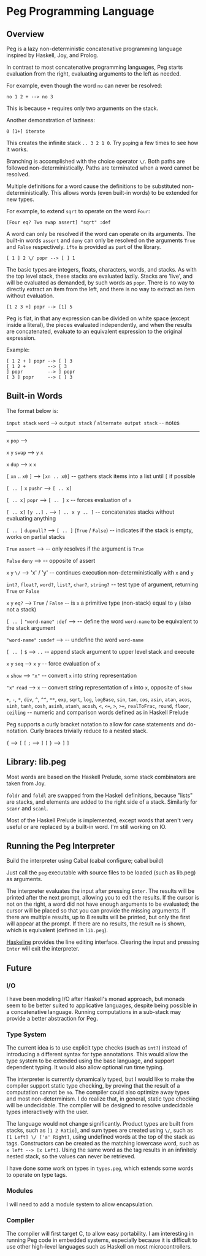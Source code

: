 Peg Programming Language
========================

Overview
--------

Peg is a lazy non-deterministic concatenative programming language inspired by Haskell, Joy, and Prolog.

In contrast to most concatenative programming languages, Peg starts evaluation from the right, evaluating arguments to the left as needed.

For example, even though the word `no` can never be resolved:

    no 1 2 + --> no 3

This is because `+` requires only two arguments on the stack.

Another demonstration of laziness:

    0 [1+] iterate

This creates the infinite stack `.. 3 2 1 0`.  Try `pop`ing a few times to see how it works.

Branching is accomplished with the choice operator `\/`. Both paths are followed non-deterministically.  Paths are terminated when a word cannot be resolved.

Multiple definitions for a word cause the definitions to be substituted non-deterministically.  This allows words (even built-in words) to be extended for new types.

For example, to extend `sqrt` to operate on the word `Four`:

    [Four eq? Two swap assert] "sqrt" :def

A word can only be resolved if the word can operate on its arguments.  The built-in words `assert` and `deny` can only be resolved on the arguments `True` and `False` respectively.  `ifte` is provided as part of the library.

    [ 1 ] 2 \/ popr --> [ ] 1

The basic types are integers, floats, characters, words, and stacks.  As with the top level stack, these stacks are evaluated lazily.  Stacks are 'live', and will be evaluated as demanded, by such words as `popr`.  There is no way to directly extract an item from the left, and there is no way to extract an item without evaluation.

    [1 2 3 +] popr --> [1] 5

Peg is flat, in that any expression can be divided on white space (except inside a literal), the pieces evaluated independently, and when the results are concatenated, evaluate to an equivalent expression to the original expression.

Example:

    [ 1 2 + ] popr --> [ ] 3
    [ 1 2 +        --> [ 3
    ] popr         --> ] popr
    [ 3 ] popr     --> [ ] 3

Built-in Words
--------------

The format below is:

`input stack` `word` --> `output stack` \/ `alternate output stack` -- notes

--------------------------------

`x` `pop` --> 

`x` `y` `swap` --> `y` `x`

`x` `dup` --> `x` `x`

`[` `xn` .. `x0` `]` --> `[xn .. x0]` -- gathers stack items into a list until `[` if possible

`[ .. ]` `x` `pushr` --> `[ .. x]`

`[ .. x]` `popr` --> `[ .. ]` `x` -- forces evaluation of `x`

`[ .. x]` `[y ..]` `.` --> `[ .. x y .. ]` -- concatenates stacks without evaluating anything

`[ .. ]` `dupnull?` --> `[ .. ]` (`True` \/ `False`) -- indicates if the stack is empty, works on partial stacks

`True` `assert` --> -- only resolves if the argument is `True`

`False` `deny` --> -- opposite of assert

`x` `y` `\/` --> 'x' \/ 'y' -- continues execution non-deterministically with `x` and `y`

`int?`, `float?`, `word?`, `list?`, `char?`, `string?` -- test type of argument, returning `True` or `False`
 
`x` `y` `eq?` --> `True` \/ `False` -- is `x` a primitive type (non-stack) equal to `y` (also not a stack)

`[ .. ]` `"word-name"` `:def` --> -- define the word `word-name` to be equivalent to the stack argument

`"word-name"` `:undef` --> -- undefine the word `word-name`

`[ .. ]` `$` --> ` .. ` -- append stack argument to upper level stack and execute

`x` `y` `seq` --> `x` `y` -- force evaluation of `x`

`x` `show` --> `"x"` -- convert `x` into string representation

`"x"` `read` --> `x` -- convert string representation of `x` into `x`, opposite of `show`

`+`, `-`, `*`, `div`, `^`, `^^`, `**`, `exp`, `sqrt`, `log`, `logBase`, `sin`, `tan`, `cos`, `asin`, `atan`, `acos`, `sinh`, `tanh`, `cosh`, `asinh`, `atanh`, `acosh`, `<`, `<=`, `>`, `>=`, `realToFrac`, `round`, `floor`, `ceiling` -- numeric and comparison words defined as in Haskell Prelude

Peg supports a curly bracket notation to allow for case statements and do-notation.  Curly braces trivially reduce to a nested stack.

`{` --> `[` `[`
`;` --> `]` `[`
`}` --> `]` `]`

Library: lib.peg
----------------

Most words are based on the Haskell Prelude, some stack combinators are taken from Joy.

`foldr` and `foldl` are swapped from the Haskell definitions, because "lists" are stacks, and elements are added to the right side of a stack.  Similarly for `scanr` and `scanl`.

Most of the Haskell Prelude is implemented, except words that aren't very useful or are replaced by a built-in word.  I'm still working on IO.

Running the Peg Interpreter
---------------------------

Build the interpreter using Cabal (cabal configure; cabal build)

Just call the `peg` executable with source files to be loaded (such as lib.peg) as arguments.

The interpreter evaluates the input after pressing `Enter`.  The results will be printed after the next prompt, allowing you to edit the results.  If the cursor is not on the right, a word did not have enough arguments to be evaluated; the cursor will be placed so that you can provide the missing arguments.  If there are multiple results, up to 8 results will be printed, but only the first will appear at the prompt.  If there are no results, the result `no` is shown, which is equivalent (defined in `lib.peg`).

[Haskeline](http://hackage.haskell.org/package/haskeline) provides the line editing interface.  Clearing the input and pressing `Enter` will exit the interpreter.

Future
------

### I/O

I have been modeling I/O after Haskell's monad approach, but monads seem to be better suited to applicative languages, despite being possible in a concatenative language.  Running computations in a sub-stack may provide a better abstraction for Peg.

### Type System

The current idea is to use explicit type checks (such as `int?`) instead of introducing a different syntax for type annotations.  This would allow the type system to be extended using the base language, and support dependent typing.  It would also allow optional run time typing.

The interpreter is currently dynamically typed, but I would like to make the compiler support static type checking, by proving that the result of a computation cannot be `no`.  The compiler could also optimize away types and most non-determinism.  I do realize that, in general, static type checking will be undecidable.  The compiler will be designed to resolve undecidable types interactively with the user.

The language would not change significantly.  Product types are built from stacks, such as `[1 2 Ratio]`, and sum types are created using `\/`, such as `[1 Left] \/ ['a' Right]`, using undefined words at the top of the stack as tags.  Constructors can be created as the matching lowercase word, such as `x left --> [x Left]`.  Using the same word as the tag results in an infinitely nested stack, so the values can never be retrieved.

I have done some work on types in `types.peg`, which extends some words to operate on type tags.

### Modules

I will need to add a module system to allow encapsulation.

### Compiler

The compiler will first target C, to allow easy portability.  I am interesting in running Peg code in embedded systems, especially because it is difficult to use other high-level languages such as Haskell on most microcontrollers.
